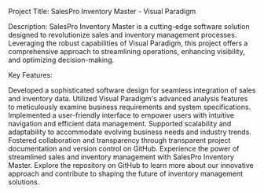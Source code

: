 Project Title: SalesPro Inventory Master - Visual Paradigm

Description:
SalesPro Inventory Master is a cutting-edge software solution designed to revolutionize sales and inventory management processes. Leveraging the robust capabilities of Visual Paradigm, this project offers a comprehensive approach to streamlining operations, enhancing visibility, and optimizing decision-making.

Key Features:

Developed a sophisticated software design for seamless integration of sales and inventory data.
Utilized Visual Paradigm's advanced analysis features to meticulously examine business requirements and system specifications.
Implemented a user-friendly interface to empower users with intuitive navigation and efficient data management.
Supported scalability and adaptability to accommodate evolving business needs and industry trends.
Fostered collaboration and transparency through transparent project documentation and version control on GitHub.
Experience the power of streamlined sales and inventory management with SalesPro Inventory Master. Explore the repository on GitHub to learn more about our innovative approach and contribute to shaping the future of inventory management solutions.
